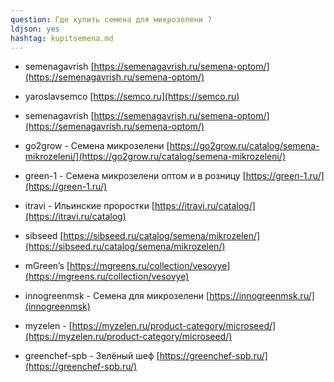 ```yaml
---
question: Где купить семена для микрозелени ?
ldjson: yes 
hashtag: kupitsemena.md
---
```


* semenagavrish  [https://semenagavrish.ru/semena-optom/](https://semenagavrish.ru/semena-optom/)

* yaroslavsemco  [https://semco.ru](https://semco.ru) 

* semenagavrish [https://semenagavrish.ru/semena-optom/](https://semenagavrish.ru/semena-optom/)

* go2grow - Семена микрозелени  [https://go2grow.ru/catalog/semena-mikrozeleni/](https://go2grow.ru/catalog/semena-mikrozeleni/)

* green-1 - Семена микрозелени оптом и в розницу  [https://green-1.ru/](https://green-1.ru/)

* itravi -  Ильинские проростки [https://itravi.ru/catalog/](https://itravi.ru/catalog)

* sibseed [https://sibseed.ru/catalog/semena/mikrozelen/](https://sibseed.ru/catalog/semena/mikrozelen/)

* mGreen’s [https://mgreens.ru/collection/vesovye](https://mgreens.ru/collection/vesovye)

* innogreenmsk - Семена для микрозелени [https://innogreenmsk.ru/](innogreenmsk)

* myzelen - [https://myzelen.ru/product-category/microseed/](https://myzelen.ru/product-category/microseed/)

* greenchef-spb - Зелёный шеф [https://greenchef-spb.ru/](https://greenchef-spb.ru/)

